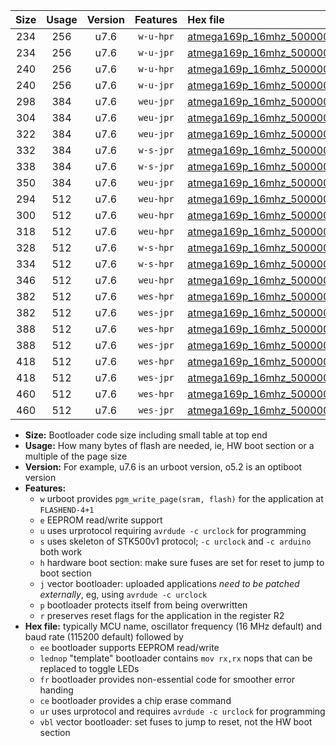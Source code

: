 |Size|Usage|Version|Features|Hex file|
|:-:|:-:|:-:|:-:|:--|
|234|256|u7.6|`w-u-hpr`|[atmega169p_16mhz_500000bps_ur.hex](https://raw.githubusercontent.com/stefanrueger/urboot/main/bootloaders/atmega169p/fcpu_16mhz/500000_bps/atmega169p_16mhz_500000bps_ur.hex)|
|234|256|u7.6|`w-u-jpr`|[atmega169p_16mhz_500000bps_ur_vbl.hex](https://raw.githubusercontent.com/stefanrueger/urboot/main/bootloaders/atmega169p/fcpu_16mhz/500000_bps/atmega169p_16mhz_500000bps_ur_vbl.hex)|
|240|256|u7.6|`w-u-hpr`|[atmega169p_16mhz_500000bps_lednop_ur.hex](https://raw.githubusercontent.com/stefanrueger/urboot/main/bootloaders/atmega169p/fcpu_16mhz/500000_bps/atmega169p_16mhz_500000bps_lednop_ur.hex)|
|240|256|u7.6|`w-u-jpr`|[atmega169p_16mhz_500000bps_lednop_ur_vbl.hex](https://raw.githubusercontent.com/stefanrueger/urboot/main/bootloaders/atmega169p/fcpu_16mhz/500000_bps/atmega169p_16mhz_500000bps_lednop_ur_vbl.hex)|
|298|384|u7.6|`weu-jpr`|[atmega169p_16mhz_500000bps_ee_ur_vbl.hex](https://raw.githubusercontent.com/stefanrueger/urboot/main/bootloaders/atmega169p/fcpu_16mhz/500000_bps/atmega169p_16mhz_500000bps_ee_ur_vbl.hex)|
|304|384|u7.6|`weu-jpr`|[atmega169p_16mhz_500000bps_ee_lednop_ur_vbl.hex](https://raw.githubusercontent.com/stefanrueger/urboot/main/bootloaders/atmega169p/fcpu_16mhz/500000_bps/atmega169p_16mhz_500000bps_ee_lednop_ur_vbl.hex)|
|322|384|u7.6|`weu-jpr`|[atmega169p_16mhz_500000bps_ee_lednop_fr_ur_vbl.hex](https://raw.githubusercontent.com/stefanrueger/urboot/main/bootloaders/atmega169p/fcpu_16mhz/500000_bps/atmega169p_16mhz_500000bps_ee_lednop_fr_ur_vbl.hex)|
|332|384|u7.6|`w-s-jpr`|[atmega169p_16mhz_500000bps_vbl.hex](https://raw.githubusercontent.com/stefanrueger/urboot/main/bootloaders/atmega169p/fcpu_16mhz/500000_bps/atmega169p_16mhz_500000bps_vbl.hex)|
|338|384|u7.6|`w-s-jpr`|[atmega169p_16mhz_500000bps_lednop_vbl.hex](https://raw.githubusercontent.com/stefanrueger/urboot/main/bootloaders/atmega169p/fcpu_16mhz/500000_bps/atmega169p_16mhz_500000bps_lednop_vbl.hex)|
|350|384|u7.6|`weu-jpr`|[atmega169p_16mhz_500000bps_ee_lednop_fr_ce_ur_vbl.hex](https://raw.githubusercontent.com/stefanrueger/urboot/main/bootloaders/atmega169p/fcpu_16mhz/500000_bps/atmega169p_16mhz_500000bps_ee_lednop_fr_ce_ur_vbl.hex)|
|294|512|u7.6|`weu-hpr`|[atmega169p_16mhz_500000bps_ee_ur.hex](https://raw.githubusercontent.com/stefanrueger/urboot/main/bootloaders/atmega169p/fcpu_16mhz/500000_bps/atmega169p_16mhz_500000bps_ee_ur.hex)|
|300|512|u7.6|`weu-hpr`|[atmega169p_16mhz_500000bps_ee_lednop_ur.hex](https://raw.githubusercontent.com/stefanrueger/urboot/main/bootloaders/atmega169p/fcpu_16mhz/500000_bps/atmega169p_16mhz_500000bps_ee_lednop_ur.hex)|
|318|512|u7.6|`weu-hpr`|[atmega169p_16mhz_500000bps_ee_lednop_fr_ur.hex](https://raw.githubusercontent.com/stefanrueger/urboot/main/bootloaders/atmega169p/fcpu_16mhz/500000_bps/atmega169p_16mhz_500000bps_ee_lednop_fr_ur.hex)|
|328|512|u7.6|`w-s-hpr`|[atmega169p_16mhz_500000bps.hex](https://raw.githubusercontent.com/stefanrueger/urboot/main/bootloaders/atmega169p/fcpu_16mhz/500000_bps/atmega169p_16mhz_500000bps.hex)|
|334|512|u7.6|`w-s-hpr`|[atmega169p_16mhz_500000bps_lednop.hex](https://raw.githubusercontent.com/stefanrueger/urboot/main/bootloaders/atmega169p/fcpu_16mhz/500000_bps/atmega169p_16mhz_500000bps_lednop.hex)|
|346|512|u7.6|`weu-hpr`|[atmega169p_16mhz_500000bps_ee_lednop_fr_ce_ur.hex](https://raw.githubusercontent.com/stefanrueger/urboot/main/bootloaders/atmega169p/fcpu_16mhz/500000_bps/atmega169p_16mhz_500000bps_ee_lednop_fr_ce_ur.hex)|
|382|512|u7.6|`wes-hpr`|[atmega169p_16mhz_500000bps_ee.hex](https://raw.githubusercontent.com/stefanrueger/urboot/main/bootloaders/atmega169p/fcpu_16mhz/500000_bps/atmega169p_16mhz_500000bps_ee.hex)|
|382|512|u7.6|`wes-jpr`|[atmega169p_16mhz_500000bps_ee_vbl.hex](https://raw.githubusercontent.com/stefanrueger/urboot/main/bootloaders/atmega169p/fcpu_16mhz/500000_bps/atmega169p_16mhz_500000bps_ee_vbl.hex)|
|388|512|u7.6|`wes-hpr`|[atmega169p_16mhz_500000bps_ee_lednop.hex](https://raw.githubusercontent.com/stefanrueger/urboot/main/bootloaders/atmega169p/fcpu_16mhz/500000_bps/atmega169p_16mhz_500000bps_ee_lednop.hex)|
|388|512|u7.6|`wes-jpr`|[atmega169p_16mhz_500000bps_ee_lednop_vbl.hex](https://raw.githubusercontent.com/stefanrueger/urboot/main/bootloaders/atmega169p/fcpu_16mhz/500000_bps/atmega169p_16mhz_500000bps_ee_lednop_vbl.hex)|
|418|512|u7.6|`wes-hpr`|[atmega169p_16mhz_500000bps_ee_lednop_fr.hex](https://raw.githubusercontent.com/stefanrueger/urboot/main/bootloaders/atmega169p/fcpu_16mhz/500000_bps/atmega169p_16mhz_500000bps_ee_lednop_fr.hex)|
|418|512|u7.6|`wes-jpr`|[atmega169p_16mhz_500000bps_ee_lednop_fr_vbl.hex](https://raw.githubusercontent.com/stefanrueger/urboot/main/bootloaders/atmega169p/fcpu_16mhz/500000_bps/atmega169p_16mhz_500000bps_ee_lednop_fr_vbl.hex)|
|460|512|u7.6|`wes-hpr`|[atmega169p_16mhz_500000bps_ee_lednop_fr_ce.hex](https://raw.githubusercontent.com/stefanrueger/urboot/main/bootloaders/atmega169p/fcpu_16mhz/500000_bps/atmega169p_16mhz_500000bps_ee_lednop_fr_ce.hex)|
|460|512|u7.6|`wes-jpr`|[atmega169p_16mhz_500000bps_ee_lednop_fr_ce_vbl.hex](https://raw.githubusercontent.com/stefanrueger/urboot/main/bootloaders/atmega169p/fcpu_16mhz/500000_bps/atmega169p_16mhz_500000bps_ee_lednop_fr_ce_vbl.hex)|

- **Size:** Bootloader code size including small table at top end
- **Usage:** How many bytes of flash are needed, ie, HW boot section or a multiple of the page size
- **Version:** For example, u7.6 is an urboot version, o5.2 is an optiboot version
- **Features:**
  + `w` urboot provides `pgm_write_page(sram, flash)` for the application at `FLASHEND-4+1`
  + `e` EEPROM read/write support
  + `u` uses urprotocol requiring `avrdude -c urclock` for programming
  + `s` uses skeleton of STK500v1 protocol; `-c urclock` and `-c arduino` both work
  + `h` hardware boot section: make sure fuses are set for reset to jump to boot section
  + `j` vector bootloader: uploaded applications *need to be patched externally*, eg, using `avrdude -c urclock`
  + `p` bootloader protects itself from being overwritten
  + `r` preserves reset flags for the application in the register R2
- **Hex file:** typically MCU name, oscillator frequency (16 MHz default) and baud rate (115200 default) followed by
  + `ee` bootloader supports EEPROM read/write
  + `lednop` "template" bootloader contains `mov rx,rx` nops that can be replaced to toggle LEDs
  + `fr` bootloader provides non-essential code for smoother error handing
  + `ce` bootloader provides a chip erase command
  + `ur` uses urprotocol and requires `avrdude -c urclock` for programming
  + `vbl` vector bootloader: set fuses to jump to reset, not the HW boot section
